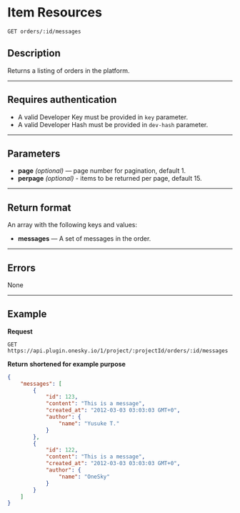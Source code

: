 # Item Resources

    GET orders/:id/messages

## Description
Returns a listing of orders in the platform.

***

## Requires authentication
* A valid Developer Key must be provided in `key` parameter.
* A valid Developer Hash must be provided in `dev-hash` parameter.

***

## Parameters
- **page** _(optional)_ — page number for pagination, default 1.
- **perpage** _(optional)_ - items to be returned per page, default 15.

***

## Return format
An array with the following keys and values:

- **messages** — A set of messages in the order.

***

## Errors
None

***

## Example
**Request**

    GET https://api.plugin.onesky.io/1/project/:projectId/orders/:id/messages

**Return** __shortened for example purpose__
``` json
{
    "messages": [
        {
            "id": 123,
            "content": "This is a message",
            "created_at": "2012-03-03 03:03:03 GMT+0",
            "author": {
                "name": "Yusuke T."
            }
        },
        {
            "id": 122,
            "content": "This is a message",
            "created_at": "2012-03-03 03:03:03 GMT+0",
            "author": {
                "name": "OneSky"
            }
        }
    ]
}
```